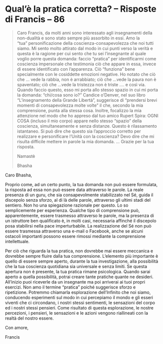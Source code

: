 # Qual’è la pratica corretta? – Risposte di Francis – 86

>Caro Francis, da molti anni sono interessato agli insegnamenti della non-dualità e sono stato sempre più assorbito in essi. Amo la “tua” personificazione della coscienza-consapevolezza che noi tutti siamo. Mi sento molto attirato dal modo in cui punti verso la verità e questa è la ragione per cui sento che tu sei l’insegnante al quale voglio porre questa domanda: faccio “pratica” per identificarmi come coscienza impersonale che testimonia ciò che appare in essa, invece di essere identificato con l’apparenza. Ciò “funziona” bene specialmente con le cosiddette emozioni negative. Ho notato che ciò che … vede la rabbia, non è arrabbiato; ciò che …vede la paura non è spaventato; ciò che …vede la tristezza non è triste …. e così via. Quando faccio questo, esso mi porta allo stesso spazio in cui mi porta la domanda: “chi/cosa sono io?” Candice o’Denver, nel suo libro “L’insegnamento della Grande Libertà”, suggerisce di “prendersi brevi momenti di consapevolezza molte volte” il che, secondo la mia comprensione, punta alla stessa cosa. Inoltre, focalizzo la mia attenzione nel modo che ho appreso dal tuo amico Rupert Spira: OGNI COSA (incluso il mio corpo) appare nello stesso “spazio” della coscienza, simultaneamente e senza distanze. Questo è rilassamento istantaneo. Si può dire che questo sia l’approccio corretto per realizzare e personificare l’Unità con la coscienza? Devo dire che mi risulta difficile mettere in parole la mia domanda. … Grazie per la tua risposta.
>
>Namastè
>
>Bhasha

Caro Bhasha,

Proprio come, ad un certo punto, la tua domanda non può essere formulata, la risposta ad essa non può essere data attraverso le parole. La reale presenza di un guru, che sia consapevolmente stabilizzato nel Sé, guida il discepolo senza sforzo, al di là delle parole, attraverso gli ultimi stadi del sentiero. Non ho una spiegazione razionale per questo. Lo so semplicemente per esperienza. Qualche tipo di comprensione può, apparentemente, essere trasmesso attraverso le parole, ma la presenza di un istruttore ben qualificato è, in molti casi, necessaria affinché il discepolo posa stabilirsi nella pace imperturbabile. La realizzazione del Sé non può essere trasmessa attraverso una e-mail o Facebook, anche se alcuni ostacoli importanti possono essere rimossi mediante la comprensione intellettuale.

Per ciò che riguarda la tua pratica, non dovrebbe mai essere meccanica e dovrebbe sempre fluire dalla tua comprensione. L’elemento più importante è quello di essere sempre aperto, durante la tua investigazione, alla possibilità che la tua coscienza quotidiana sia universale e senza limiti. Se questa apertura non è presente, la tua pratica rimane psicologica. Quando sarai aperto a quella possibilità, potrai creare tante pratiche quante ne desideri. All’inizio puoi riceverle da un insegnante ma poi arriverai ai tuoi propri esercizi. Non amo il termine “pratica” poiché suggerisce sforzo e ripetizione. Potremmo chiamarla esplorazione dell’Infinito che noi siamo, conducendo esperimenti sul modo in cui percepiamo il mondo e gli esseri viventi che ci circondano, i nostri stessi sentimenti, le sensazioni del corpo ed i nostri stessi pensieri. Come risultato di questa esplorazione, le nostre percezioni, i pensieri, le sensazioni e le azioni vengono riallineati con la realtà del nostro essere.

Con amore,

Francis